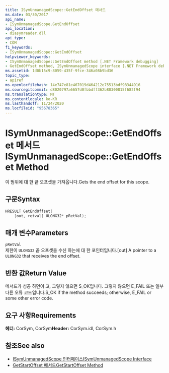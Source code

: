 ```yaml
---
title: ISymUnmanagedScope::GetEndOffset 메서드
ms.date: 03/30/2017
api_name:
- ISymUnmanagedScope.GetEndOffset
api_location:
- diasymreader.dll
api_type:
- COM
f1_keywords:
- ISymUnmanagedScope::GetEndOffset
helpviewer_keywords:
- ISymUnmanagedScope::GetEndOffset method [.NET Framework debugging]
- GetEndOffset method, ISymUnmanagedScope interface [.NET Framework debugging]
ms.assetid: 1d0b15c9-8059-435f-9fce-346a08b9bd36
topic_type:
- apiref
ms.openlocfilehash: 14e747e81e467019d464212e75513bdf98344916
ms.sourcegitcommit: d8020797a6657d0fbbdff362b80300815f682f94
ms.translationtype: MT
ms.contentlocale: ko-KR
ms.lasthandoff: 11/24/2020
ms.locfileid: "95678365"
---
```

# <a name="isymunmanagedscopegetendoffset-method"></a><span data-ttu-id="00b2f-102">ISymUnmanagedScope::GetEndOffset 메서드</span><span class="sxs-lookup"><span data-stu-id="00b2f-102">ISymUnmanagedScope::GetEndOffset Method</span></span>

<span data-ttu-id="00b2f-103">이 범위에 대 한 끝 오프셋을 가져옵니다.</span><span class="sxs-lookup"><span data-stu-id="00b2f-103">Gets the end offset for this scope.</span></span>  
  
## <a name="syntax"></a><span data-ttu-id="00b2f-104">구문</span><span class="sxs-lookup"><span data-stu-id="00b2f-104">Syntax</span></span>  
  
```cpp  
HRESULT GetEndOffset(  
    [out, retval] ULONG32* pRetVal);  
```  
  
## <a name="parameters"></a><span data-ttu-id="00b2f-105">매개 변수</span><span class="sxs-lookup"><span data-stu-id="00b2f-105">Parameters</span></span>  

 `pRetVal`  
 <span data-ttu-id="00b2f-106">제한이 `ULONG32` 끝 오프셋을 수신 하는에 대 한 포인터입니다.</span><span class="sxs-lookup"><span data-stu-id="00b2f-106">[out] A pointer to a `ULONG32` that receives the end offset.</span></span>  
  
## <a name="return-value"></a><span data-ttu-id="00b2f-107">반환 값</span><span class="sxs-lookup"><span data-stu-id="00b2f-107">Return Value</span></span>  

 <span data-ttu-id="00b2f-108">메서드가 성공 하면이 고, 그렇지 않으면 S_OK입니다. 그렇지 않으면 E_FAIL 또는 일부 다른 오류 코드입니다.</span><span class="sxs-lookup"><span data-stu-id="00b2f-108">S_OK if the method succeeds; otherwise, E_FAIL or some other error code.</span></span>  
  
## <a name="requirements"></a><span data-ttu-id="00b2f-109">요구 사항</span><span class="sxs-lookup"><span data-stu-id="00b2f-109">Requirements</span></span>  

 <span data-ttu-id="00b2f-110">**헤더:** CorSym, CorSym</span><span class="sxs-lookup"><span data-stu-id="00b2f-110">**Header:** CorSym.idl, CorSym.h</span></span>  
  
## <a name="see-also"></a><span data-ttu-id="00b2f-111">참조</span><span class="sxs-lookup"><span data-stu-id="00b2f-111">See also</span></span>

- [<span data-ttu-id="00b2f-112">ISymUnmanagedScope 인터페이스</span><span class="sxs-lookup"><span data-stu-id="00b2f-112">ISymUnmanagedScope Interface</span></span>](isymunmanagedscope-interface.md)
- [<span data-ttu-id="00b2f-113">GetStartOffset 메서드</span><span class="sxs-lookup"><span data-stu-id="00b2f-113">GetStartOffset Method</span></span>](isymunmanagedscope-getstartoffset-method.md)
